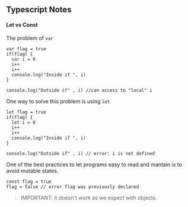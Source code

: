 ## Typescript Notes

#### Let vs Const

The problem of `var`
```
var flag = true
if(flag) {
  var i = 0
  i++
  i++
  console.log("Inside if ", i)
}

console.log("Outside if" , i) //can access to "local" i
```
One way to solve this problem is using `let`
```
let flag = true
if(flag) {
  let i = 0
  i++
  i++
  console.log("Inside if ", i)
}

console.log("Outside if" , i) // error: i is not defined
```

One of the best practices to let programs easy to read and mantain is to avoid mutable states.

```
const flag = true
flag = false // error flag was previously declared
```

> IMPORTANT: it doesn't work as we expect with objects.

